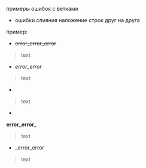 примеры ошибок с ветками 

* ошибки слияния наложение строк друг на друга

пример: 
* ~~error_error_error~~
> text
* _error_error_
> text
* 
> text
*
__error_error___
> text
* _error_error
> text